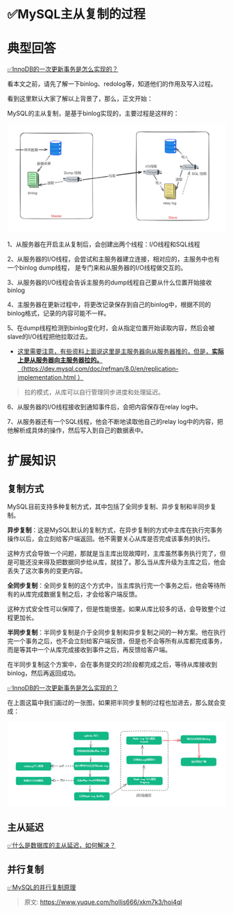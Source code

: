 # ✅MySQL主从复制的过程

# 典型回答


[✅InnoDB的一次更新事务是怎么实现的？](https://www.yuque.com/hollis666/xkm7k3/wmmyt7a9vr7qlwsl)



看本文之前，请先了解一下binlog、redolog等，知道他们的作用及写入过程。



看到这里默认大家了解以上背景了，那么，正文开始：



MySQL的主从复制，是基于binlog实现的，主要过程是这样的：

![1710418626146-1bacdddd-68eb-4eff-80fa-1c006e814fc5.png](./img/QZTrsvGa8l16RLf1/1710418626146-1bacdddd-68eb-4eff-80fa-1c006e814fc5-713392.png)



1、从服务器在开启主从复制后，会创建出两个线程：I/O线程和SQL线程



2、从服务器的I/O线程，会尝试和主服务器建立连接，相对应的，主服务中也有一个binlog dump线程， 是专门来和从服务器的I/O线程做交互的。



3、从服务器的I/O线程会告诉主服务的dump线程自己要从什么位置开始接收binlog



4、主服务器在更新过程中，将更改记录保存到自己的binlog中，根据不同的binlog格式，记录的内容可能不一样。



5、在dump线程检测到binlog变化时，会从指定位置开始读取内容，然后会被slave的I/O线程把他拉取过去。

+ <u>这里需要注意，有些资料上面说这里是主服务器向从服务器推的，但是，</u>**<u>实际上是从服务器向主服务器拉的。</u>**<u>（</u>[<u>https://dev.mysql.com/doc/refman/8.0/en/replication-implementation.html</u>](https://dev.mysql.com/doc/refman/8.0/en/replication-implementation.html)<u> ）</u>

<u></u>

> 拉的模式，从库可以自行管理同步进度和处理延迟。
>



6、从服务器的I/O线程接收到通知事件后，会把内容保存在relay log中。



7、从服务器还有一个SQL线程，他会不断地读取他自己的relay log中的内容，把他解析成具体的操作，然后写入到自己的数据表中。



# 扩展知识


## 复制方式


MySQL目前支持多种复制方式，其中包括了全同步复制、异步复制和半同步复制。



**异步复制**：这是MySQL默认的复制方式，在异步复制的方式中主库在执行完事务操作以后，会立刻给客户端返回。他不需要关心从库是否完成该事务的执行。



这种方式会导致一个问题，那就是当主库出现故障时，主库虽然事务执行完了，但是可能还没来得及把数据同步给从库，就挂了。那么当从库升级为主库之后，他会丢失了这次事务的变更内容。



**全同步复制**：全同步复制的这个方式中，当主库执行完一个事务之后，他会等待所有的从库完成数据复制之后，才会给客户端反馈。



这种方式安全性可以保障了，但是性能很差。如果从库比较多的话，会导致整个过程更加长。



**半同步复制**：半同步复制是介于全同步复制和异步复制之间的一种方案。他在执行完一个事务之后，也不会立刻给客户端反馈，但是也不会等所有从库都完成事务，而是等其中一个从库完成接收到事件之后，再反馈给客户端。



在半同步复制这个方案中，会在事务提交的2阶段都完成之后，等待从库接收到binlog，然后再返回成功。



[✅InnoDB的一次更新事务是怎么实现的？](https://www.yuque.com/hollis666/xkm7k3/wmmyt7a9vr7qlwsl)



在上面这篇中我们画过的一张图，如果把半同步复制的过程也加进去，那么就会变成：



![1692363516478-340255ed-f1cb-4cfb-aae1-cf21970d78c3.png](./img/QZTrsvGa8l16RLf1/1692363516478-340255ed-f1cb-4cfb-aae1-cf21970d78c3-199001.png)





## 主从延迟


[✅什么是数据库的主从延迟，如何解决？](https://www.yuque.com/hollis666/xkm7k3/weszn2kock8k8wld)

## 并行复制


[✅MySQL的并行复制原理](https://www.yuque.com/hollis666/xkm7k3/igarxy867n7bgq1q)















> 原文: <https://www.yuque.com/hollis666/xkm7k3/hoi4ql>